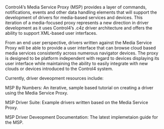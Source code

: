 [copyright]: # (Copyright 2020 Wirepath Home Systems, LLC. All rights reserved.)

Control4’s Media Service Proxy (MSP) provides a layer of commands, notifications, events and other data handling elements that will support the development of drivers for media-based services and devices. This iteration of a media-focused proxy represents a new direction in driver development as it uses Control4’s .c4z driver architecture and offers the ability to support XML-based user interfaces.

From an end user perspective, drivers written against the Media Service Proxy will be able to provide a user interface that can browse cloud based media services consistently across numerous navigator devices. The proxy is designed to be platform independent with regard to devices displaying its user interface while maintaining the ability to easily integrate with new clouds or devices introduced to the Control4 system.

Currently, driver deveopment resources include:

MSP By Numbers: An iterative, sample based tutorial on creating a driver using the Media Service Proxy.

MSP Driver Suite: Example drivers written based on the Media Service Proxy.

MSP Driver Deveopment Documentation: The latest implemetaion guide for the MSP.
